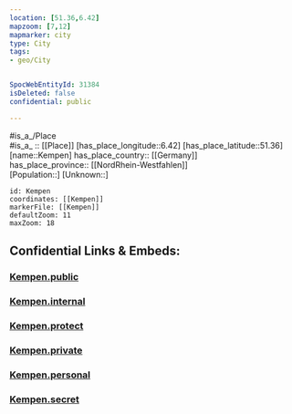 ```yaml
---
location: [51.36,6.42] 
mapzoom: [7,12] 
mapmarker: city 
type: City
tags:
- geo/City


SpocWebEntityId: 31384
isDeleted: false
confidential: public

---
```

#is_a_/Place  
#is_a_ :: [[Place]] 
[has_place_longitude::6.42] 
[has_place_latitude::51.36] 
[name::Kempen] 
has_place_country:: [[Germany]]  
has_place_province:: [[NordRhein-Westfahlen]]  
[Population::] 
[Unknown::] 


```leaflet
id: Kempen
coordinates: [[Kempen]] 
markerFile: [[Kempen]] 
defaultZoom: 11 
maxZoom: 18
```


## Confidential Links & Embeds: 

### [Kempen.public](/_public/\Earth\Continent\Europe\Europe~Central\Germany\Germany~West\Nordrhein-Westfalen\counties~NW\Viersen\cities~ViersenKempen.public.md) 

### [Kempen.internal](/_internal/\Earth\Continent\Europe\Europe~Central\Germany\Germany~West\Nordrhein-Westfalen\counties~NW\Viersen\cities~ViersenKempen.internal.md) 

### [Kempen.protect](/_protect/\Earth\Continent\Europe\Europe~Central\Germany\Germany~West\Nordrhein-Westfalen\counties~NW\Viersen\cities~ViersenKempen.protect.md) 

### [Kempen.private](/_private/\Earth\Continent\Europe\Europe~Central\Germany\Germany~West\Nordrhein-Westfalen\counties~NW\Viersen\cities~ViersenKempen.private.md) 

### [Kempen.personal](/_personal/\Earth\Continent\Europe\Europe~Central\Germany\Germany~West\Nordrhein-Westfalen\counties~NW\Viersen\cities~ViersenKempen.personal.md) 

### [Kempen.secret](/_secret/\Earth\Continent\Europe\Europe~Central\Germany\Germany~West\Nordrhein-Westfalen\counties~NW\Viersen\cities~ViersenKempen.secret.md)

